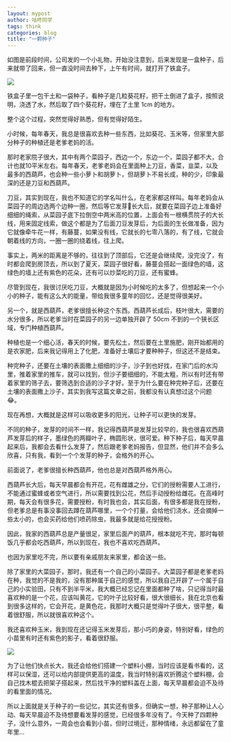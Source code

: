 ```yaml
---
layout: mypost
author: 咕咚同学
tags: think 
categories: blog
title: "一颗种子"
---
```


如图是前段时间，公司发的一个小礼物，开始没注意到，后来发现是一盒种子，后来就带了回来，但一直没时间去种下，上午有时间，就打开了铁盒子。

![](https://cdn.jsdelivr.net/gh/maoruibin/assets@master/2023/09/17/20230917132124296.jpg)


铁盒子里一包干土和一袋种子，看种子是几粒葵花籽，把干土倒进了盒子，按照说明，浇透了水，然后取了四个葵花籽，埋在了土里 1cm 的地方。

整个这个过程，突然觉得好熟悉，但有觉得好陌生。

小时候，每年春天，我总是很喜欢去种一些东西，比如葵花、玉米等，但家里大部分种子的种植还是老爹老妈的活。

那时老家院子很大，其中有两个菜园子，西边一个，东边一个，菜园子都不大，合计也就10平米左右。每年春天，老爹老妈会在里面种上刀豆，香菜，韭菜，以及最多的西葫芦，也会种一些小萝卜和胡萝卜，但胡萝卜不易长成，种的少，印象最深的还是刀豆和西葫芦。

刀豆，其实到现在，我也不知道它的学名叫什么，在老家都这样叫。每年老妈会从菜园子的周边选两个边种一圈，然后等它发芽🌱长大后，就要在菜园子边上准备好细细的绳索，从菜园子底下拉倒空中两米高的位置，上面会有一根横贯院子的大长线，用来固定线索，做这个都是为了后面刀豆发芽后，为后面的生长做准备，因为它就像牵牛花一样，有藤蔓，如果没有线，它就长的七零八落的，有了线，它就会朝着线的方向，一圈一圈的绕着线，往上爬。

事实上，两米的距离是不够的，往往到了顶部后，它还是会继续爬，没完没了，有时都会爬到房顶去，所以到了夏天，菜园子很好看，藤蔓会搭起一面绿色的墙，这绿色的墙上还有紫色的花朵，还有可以炒菜吃的刀豆，还有蜜蜂。

尽管到现在，我很讨厌吃刀豆，大概就是因为小时候吃的太多了，但想起来一个小小的种子，能有这么大的能量，带给我很多童年的回忆，还是觉得很美好。

另一个，就是西葫芦，老爹很擅长种这个东西。西葫芦长成后，枝叶很大，需要的水分很多，所以老爹当时在菜园子的另一边单独开辟了 50cm 不到的一个狭长区域，专门种植西葫芦。

种植也是一个细心活，春天的时候，要先松土，然后要在土里施肥，刚开始都用的是农家肥，后来我记得用上了化肥，准备好土壤后才要种种子，但这还不是结束。

种完种子，还要在土壤的表面撒上细细的沙子，沙子到也好找，在家门后的水沟里，推着家里的推车，就可以找到，但沙子要细细的，不能太粗，所以有时还有带着家里的筛子去，要筛选到合适的沙子才好。至于为什么要在种完种子后，还要在土壤的表面撒上沙子，其实到我写这篇文章之前，我都没有认真想过这个问题😂。

现在再想，大概就是这样可以吸收更多的阳光，让种子可以更快的发芽。

不同的种子，发芽的时间不一样，我记得西葫芦是发芽比较早的，我也很喜欢西葫芦发芽后的样子，墨绿色的两瓣叶子，椭圆形状，很可爱。种下种子后，每天早晨起来后，我都会去看什么发芽了，然后跟老爹老妈报告，但显然，他们并不会多么欣喜，只有我，看到一个个发芽的种子，会格外的开心。

前面说了，老爹很擅长种西葫芦，他也总是对西葫芦格外用心。

西葫芦长大后，每天早晨都会有开花，花有雌雄之分，它们的授粉需要人工进行，不能通过蜜蜂或者空气进行，所以需要找到公花，然后手动授粉给雌花。在高峰时期，每天会有很多花，需要授粉，有时我也会，其实后面，有很多都是我在授粉，但老爹总是有事没事回去蹲在葫芦哪里，一个个打量，会给他们浇水，还会摘掉一些太小的，也会买药给他们喷药除虫，我最多就是给花授授粉。

因此，我家的西葫芦总是产量很足，家里后面产的葫芦，根本就吃不完，那时每顿饭几乎都会吃西葫芦，所以到现在，我也不喜欢吃西葫芦。

也因为家里吃不完，所以要有亲戚朋友来家里，都会送一些。

除了家里的大菜园子，那时，我还有一个自己的小菜园子。大菜园子都是老爹老妈在种，我觉的不是我的，没有那种属于自己的感觉，所以我自己开辟了一个属于自己的小实验田，只有不到半平米，我大概已经忘记在里面都种了啥，只记得当时最喜欢种的是一个花，应该叫黄花，它的叶子比较好看，很大很细长，我在北京也看到很多这样的，它会开花，是黄色花，我那时大概只是觉得叶子很大，很平整，看着很舒服，所以就很喜欢种这个。

我还喜欢种玉米，我到现在还记得玉米发芽后，那小巧的身姿，特别好看，绿色的小苗里有时还有紫色的影子，看着很舒服。

![](https://cdn.jsdelivr.net/gh/maoruibin/assets@master/2023/09/17/20230917132124261.png)

为了让他们快点长大，我还会给他们搭建一个塑料小棚，当时应该是看书看的，这样可以保湿，还可以给内部提供更高的温度，我当时特别喜欢折腾这个塑料棚，会自己找木棍去把架子搭起来，然后找干净的塑料盖在上面，每天早晨都会迫不及待的看里面的情况。

所以上面就是关于种子的一些记忆，其实还有很多，但确实一想，种子那种让人心动、每天早晨迫不及待想要看发芽的感觉，已经很多年没有了。今天种了四颗种子，没什么意外，一周会也会看到小苗，但时过境迁，那种情绪，永远都留在了童年里...

